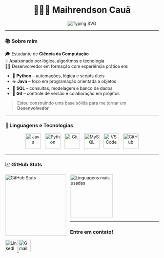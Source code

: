 <h1 align="center">👨🏽‍💻 Maihrendson Cauã</h1>

<p align="center">
  <img src="https://readme-typing-svg.herokuapp.com?font=Fira+Code&duration=3000&pause=1000&color=58A6FF&vCenter=true&width=435&lines=Estudante+de+Ci%C3%AAncia+da+Computa%C3%A7%C3%A3o;Construindo+minha+carreira+como+dev!" alt="Typing SVG">
</p>

---

### 📚 Sobre mim

🎓 Estudante de **Ciência da Computação**  
💡 Apaixonado por lógica, algoritmos e tecnologia  
👨‍💻 Desenvolvedor em formação com experiência prática em:

- 🐍 **Python** – automações, lógica e scripts úteis  
- ☕ **Java** – foco em programação orientada a objetos  
- 💾 **SQL** – consultas, modelagem e banco de dados  
- 🔧 **Git** – controle de versão e colaboração em projetos  

> Estou construindo uma base sólida para me tornar um **Desenvolvedor**

---

### 🤖 Linguagens e Tecnologias

<p align="center">
  <img src="https://cdn.jsdelivr.net/gh/devicons/devicon/icons/java/java-original.svg" height="50" alt="Java" style="margin-right: 10px;" />
  <img src="https://cdn.jsdelivr.net/gh/devicons/devicon/icons/python/python-original.svg" height="50" alt="Python" style="margin-right: 10px;" />
  <img src="https://cdn.jsdelivr.net/gh/devicons/devicon/icons/git/git-original.svg" height="50" alt="Git" style="margin-right: 10px;" />
  <img src="https://cdn.jsdelivr.net/gh/devicons/devicon/icons/postgresql/mysql-original.svg" height="50" alt="MySQL" style="margin-right: 10px;" />
  <img src="https://cdn.jsdelivr.net/gh/devicons/devicon/icons/vscode/vscode-original.svg" height="50" alt="VS Code" style="margin-right: 10px;" />
  <img src="https://cdn.jsdelivr.net/gh/devicons/devicon/icons/github/github-original.svg" height="50" alt="GitHub" style="margin-right: invert(1);" />
</p>

---

### 📈 GitHub Stats

<p>
  <img 
    align="left" 
    alt="GitHub Stats" 
    height="200" 
    style="padding-right: 10px;" 
    src="https://github-readme-stats.vercel.app/api?username=Maihrendson&show_icons=true&theme=tokyonight&include_all_commits=true&locale=pt-br" 
  />

  <img 
    height="140"
    src="https://github-readme-stats.vercel.app/api/top-langs/?username=Maihrendson&layout=compact&theme=tokyonight&include_all_commits=true&locale=pt-br"
    alt="Linguagens mais usadas"
  />
</p>

---

###  Entre em contato!

  <a href="https://linkedin.com/in/maihrendson-cauã-14969a35a/" target="_blank">
    <img src="https://cdn.jsdelivr.net/gh/devicons/devicon/icons/linkedin/linkedin-original.svg" height="40" alt="LinkedIn" />
  </a>
  <a href="mailto:mcauasocial@gmail.com">
    <img src="https://cdn-icons-png.flaticon.com/512/732/732200.png" height="40" alt="Gmail" />
  </a>
</p>
